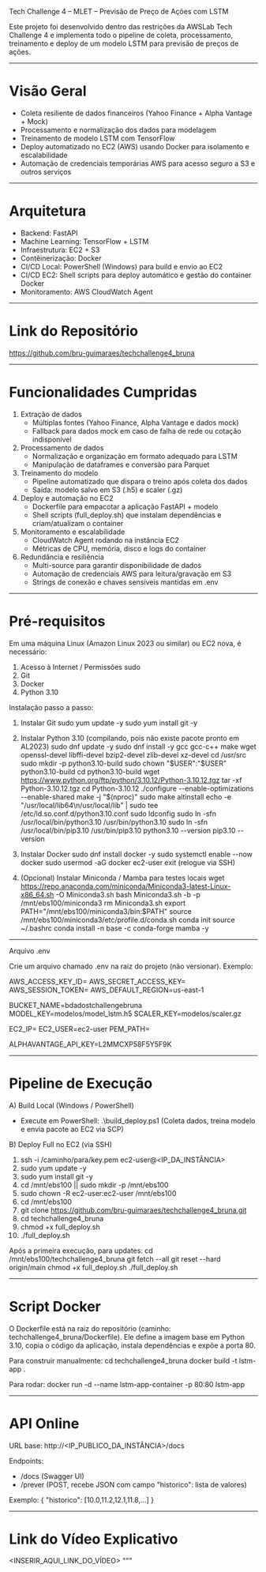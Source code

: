 Tech Challenge 4 – MLET – Previsão de Preço de Ações com LSTM

Este projeto foi desenvolvido dentro das restrições da AWSLab Tech Challenge 4 e implementa todo o pipeline de coleta, processamento, treinamento e deploy de um modelo LSTM para previsão de preços de ações.

---

# Visão Geral

- Coleta resiliente de dados financeiros (Yahoo Finance + Alpha Vantage + Mock)
- Processamento e normalização dos dados para modelagem
- Treinamento de modelo LSTM com TensorFlow
- Deploy automatizado no EC2 (AWS) usando Docker para isolamento e escalabilidade
- Automação de credenciais temporárias AWS para acesso seguro a S3 e outros serviços

---

# Arquitetura

- Backend: FastAPI
- Machine Learning: TensorFlow + LSTM
- Infraestrutura: EC2 + S3
- Contêinerização: Docker
- CI/CD Local: PowerShell (Windows) para build e envio ao EC2
- CI/CD EC2: Shell scripts para deploy automático e gestão do container Docker
- Monitoramento: AWS CloudWatch Agent

---

# Link do Repositório

https://github.com/bru-guimaraes/techchallenge4_bruna

---

# Funcionalidades Cumpridas

1. Extração de dados
   - Múltiplas fontes (Yahoo Finance, Alpha Vantage e dados mock)
   - Fallback para dados mock em caso de falha de rede ou cotação indisponível
2. Processamento de dados
   - Normalização e organização em formato adequado para LSTM
   - Manipulação de dataframes e conversão para Parquet
3. Treinamento do modelo
   - Pipeline automatizado que dispara o treino após coleta dos dados
   - Saída: modelo salvo em S3 (.h5) e scaler (.gz)
4. Deploy e automação no EC2
   - Dockerfile para empacotar a aplicação FastAPI + modelo
   - Shell scripts (full_deploy.sh) que instalam dependências e criam/atualizam o container
5. Monitoramento e escalabilidade
   - CloudWatch Agent rodando na instância EC2
   - Métricas de CPU, memória, disco e logs do container
6. Redundância e resiliência
   - Multi-source para garantir disponibilidade de dados
   - Automação de credenciais AWS para leitura/gravação em S3
   - Strings de conexão e chaves sensíveis mantidas em .env

---

# Pré-requisitos

Em uma máquina Linux (Amazon Linux 2023 ou similar) ou EC2 nova, é necessário:

1. Acesso à Internet / Permissões sudo
2. Git
3. Docker
4. Python 3.10

Instalação passo a passo:

1. Instalar Git
   sudo yum update -y
   sudo yum install git -y

2. Instalar Python 3.10 (compilando, pois não existe pacote pronto em AL2023)
   sudo dnf update -y
   sudo dnf install -y gcc gcc-c++ make wget openssl-devel libffi-devel bzip2-devel zlib-devel xz-devel
   cd /usr/src
   sudo mkdir -p python3.10-build
   sudo chown "$USER":"$USER" python3.10-build
   cd python3.10-build
   wget https://www.python.org/ftp/python/3.10.12/Python-3.10.12.tgz
   tar -xf Python-3.10.12.tgz
   cd Python-3.10.12
   ./configure --enable-optimizations --enable-shared
   make -j "$(nproc)"
   sudo make altinstall
   echo -e "/usr/local/lib64\n/usr/local/lib" | sudo tee /etc/ld.so.conf.d/python3.10.conf
   sudo ldconfig
   sudo ln -sfn /usr/local/bin/python3.10 /usr/bin/python3.10
   sudo ln -sfn /usr/local/bin/pip3.10 /usr/bin/pip3.10
   python3.10 --version
   pip3.10 --version

3. Instalar Docker
   sudo dnf install docker -y
   sudo systemctl enable --now docker
   sudo usermod -aG docker ec2-user
   exit (relogue via SSH)

4. (Opcional) Instalar Miniconda / Mamba para testes locais
   wget https://repo.anaconda.com/miniconda/Miniconda3-latest-Linux-x86_64.sh -O Miniconda3.sh
   bash Miniconda3.sh -b -p /mnt/ebs100/miniconda3
   rm Miniconda3.sh
   export PATH="/mnt/ebs100/miniconda3/bin:$PATH"
   source /mnt/ebs100/miniconda3/etc/profile.d/conda.sh
   conda init
   source ~/.bashrc
   conda install -n base -c conda-forge mamba -y

---

Arquivo .env

Crie um arquivo chamado .env na raiz do projeto (não versionar). Exemplo:

AWS_ACCESS_KEY_ID=
AWS_SECRET_ACCESS_KEY=
AWS_SESSION_TOKEN=
AWS_DEFAULT_REGION=us-east-1

BUCKET_NAME=bdadostchallengebruna
MODEL_KEY=modelos/model_lstm.h5
SCALER_KEY=modelos/scaler.gz

EC2_IP=
EC2_USER=ec2-user
PEM_PATH=

ALPHAVANTAGE_API_KEY=L2MMCXP58F5Y5F9K

---

# Pipeline de Execução

A) Build Local (Windows / PowerShell)

- Execute em PowerShell:
  .\\build_deploy.ps1
  (Coleta dados, treina modelo e envia pacote ao EC2 via SCP)

B) Deploy Full no EC2 (via SSH)

1. ssh -i /caminho/para/key.pem ec2-user@<IP_DA_INSTÂNCIA>
2. sudo yum update -y
3. sudo yum install git -y
4. cd /mnt/ebs100 || sudo mkdir -p /mnt/ebs100
5. sudo chown -R ec2-user:ec2-user /mnt/ebs100
6. cd /mnt/ebs100
7. git clone https://github.com/bru-guimaraes/techchallenge4_bruna.git
8. cd techchallenge4_bruna
9. chmod +x full_deploy.sh
10. ./full_deploy.sh

Após a primeira execução, para updates:
cd /mnt/ebs100/techchallenge4_bruna
git fetch --all
git reset --hard origin/main
chmod +x full_deploy.sh
./full_deploy.sh

---

# Script Docker

O Dockerfile está na raiz do repositório (caminho: techchallenge4_bruna/Dockerfile). Ele define a imagem base em Python 3.10, copia o código da aplicação, instala dependências e expõe a porta 80.

Para construir manualmente:
cd techchallenge4_bruna
docker build -t lstm-app .

Para rodar:
docker run -d --name lstm-app-container -p 80:80 lstm-app

---

# API Online

URL base: http://<IP_PUBLICO_DA_INSTÂNCIA>/docs

Endpoints:
- /docs     (Swagger UI)
- /prever   (POST, recebe JSON com campo "historico": lista de valores)

Exemplo:
{
  "historico": [10.0,11.2,12.1,11.8,...]
}

---

# Link do Vídeo Explicativo

<INSERIR_AQUI_LINK_DO_VÍDEO>
"""